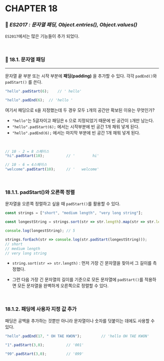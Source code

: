#  CHAPTER 18

###  :pencil: ***ES2017 : 문자열 패딩, Object.entries(), Object.values()***

`ES2017`에서는 많은 기능들이 추가 되었다.

<br>

### :page_facing_up: 18.1. 문자열 패딩

---

문자열 끝 부분 또는 시작 부분에 **패딩(padding)** 을 추가할 수 있다. 각각 `padEnd()`와 `padStart()` 를 쓴다.

```javascript
"hello".padStart(6);	// ' hello'

"hello".padEnd(6);	// 'hello '
```

여기서 패딩으로 `6`을 지정했는데 두 경우 모두 `1`개의 공간만 확보된 이유는 무엇인가?

- `"hello"`는 5글자이고 패딩은 `6` 으로 지정되었기 때문에 빈 공간이 `1`개만 남는다.
- `"hello".padStart(6);` 에서는 시작부분에 빈 공간 1개 채워 넣게 된다.
- `"hello".padEnd(6);` 에서는 마지막 부분에 빈 공간 1개 채워 넣게 된다.

<br>

```javascript
// 10 - 2 = 8 스페이스
"hi".padStart(10);			// '        hi'

// 10 - 6 = 4스페이스
"welcome".padStart(10);		// '   welcome'
```

<br>

### 18.1.1. padStart()와 오른쪽 정렬

문자열을 오른쪽 정렬하고 싶을 때 `padStart()`를 활용할 수 있다.

```javascript
const strings = ["short", "medium length", "very long string"];

const longestString = strings.sort(str => str.length).map(str => str.length)[0];

console.log(longestString); // 5

strings.forEach(str => console.log(str.padStart(longestString)));
// short
// medium length
// very long string
```

- `string.sort(str => str.length)` : 먼저 가장 긴 문자열을 찾아서 그 길이를 측정했다.

- 그런 다음 가장 긴 문자열의 길이를 기준으로 모든 문자열에 `padStart()`를 적용하면 모든 문자열을 완벽하게 오른쪽으로 정렬할 수 있다.

<br>

### 18.1.2. 패딩에 사용자 지정 값 추가

패딩은 공백을 추가하는 것뿐만 아니라 문자열이나 숫자를 덧붙이는 데에도 사용할 수 있다.

```javascript
"hello".padEnd(17, " OH TAE KWON");			// 'hello OH TAE KWON'

"1".padStart(3,0);			// '001'

"99".padStart(3,0);			// '099'
```

